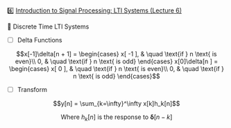 :six: [Introduction to Signal Processing: LTI Systems (Lecture 6)](https://youtu.be/x5wtnbIQ0Lk)

:round_pushpin: Discrete Time LTI Systems

- [ ] Delta Functions

```math
x[-1]\delta[n + 1] =
  \begin{cases}
    x[ -1 ],   & \quad \text{if } n \text{ is even}\\
    0,         & \quad \text{if } n \text{ is odd}
  \end{cases}
x[0]\delta[n ] =
  \begin{cases}
    x[ 0 ],   & \quad \text{if } n \text{ is even}\\
    0,        & \quad \text{if } n \text{ is odd}
  \end{cases}
```


- [ ] Transform

```math
y[n] = \sum_{k=\infty}^\infty x[k]h_k[n]
```



```math
\text{Where } h_k[n] \text{ is the response to } \boldsymbol{\delta}[ n - k]
```


